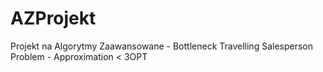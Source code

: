 # AZProjekt
Projekt na Algorytmy Zaawansowane - Bottleneck Travelling Salesperson Problem - Approximation &lt; 3OPT
